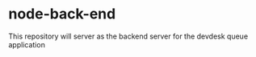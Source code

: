 # node-back-end
This repository will server as the backend server for the devdesk queue application
